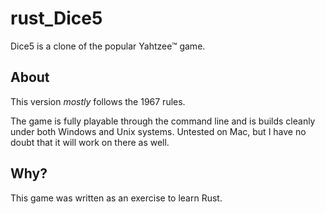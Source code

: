 # rust_Dice5

Dice5 is a clone of the popular Yahtzee&trade; game.

## About
This version _mostly_ follows the 1967 rules.

The game is fully playable through the command line and is builds cleanly
under both Windows and Unix systems.  Untested on Mac, but I have no
doubt that it will work on there as well.

## Why?

This game was written as an exercise to learn Rust.
